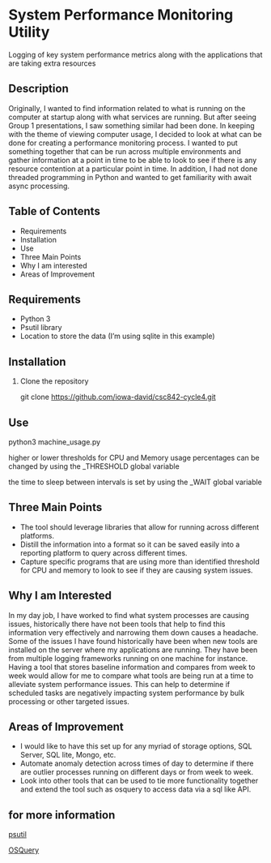 # System Performance Monitoring Utility

Logging of key system performance metrics along with the applications that are taking extra resources

## Description

Originally, I wanted to find information related to what is running on the computer at startup along with what services are running. But after seeing Group 1 presentations, I saw something similar had been done. In keeping with the theme of viewing computer usage, I decided to look at what can be done for creating a performance monitoring process. I wanted to put something together that can be run across multiple environments and gather information at a point in time to be able to look to see if there is any resource contention at a particular point in time. In addition, I had not done threaded programming in Python and wanted to get familiarity with await async processing.


## Table of Contents

  - Requirements
  - Installation
  - Use
  - Three Main Points
  - Why I am interested
  - Areas of Improvement

## Requirements
- Python 3
- Psutil  library
- Location to store the data (I’m using sqlite in this example)


## Installation

1. Clone the repository

   git clone https://github.com/iowa-david/csc842-cycle4.git


          

## Use

  python3 machine_usage.py

  higher or lower thresholds for CPU and Memory usage percentages can be changed by using the _THRESHOLD global variable

  the time to sleep between intervals is set by using the _WAIT global variable


## Three Main Points
  - The tool should leverage libraries that allow for running across different platforms.
  - Distill the information into a format so it can be saved easily into a reporting platform to query across different times.
  - Capture specific programs that are using more than identified threshold for CPU and memory to look to see if they are causing system issues.

## Why I am Interested
In my day job, I have worked to find what system processes are causing issues, historically there have not been tools that help to find this information very effectively and narrowing them down causes a headache. Some of the issues I have found historically have been when new tools are installed on the server where my applications are running. They have been from multiple logging frameworks running on one machine for instance. Having a tool that stores baseline information and compares from week to week would allow for me to compare what tools are being run at a time to alleviate system performance issues. This can help to determine if scheduled tasks are negatively impacting system performance by bulk processing or other targeted issues.

## Areas of Improvement

- I would like to have this set up for any myriad of storage options, SQL Server, SQL lite, Mongo, etc.
- Automate anomaly detection across times of day to determine if there are outlier processes running on different days or from week to week.
- Look into other tools that can be used to tie more functionality together and extend the tool such as osquery to access data via a sql like API.

## for more information
[psutil](https://github.com/giampaolo/psutil)

[OSQuery](https://github.com/giampaolo/psutil](https://github.com/osquery/osquery?tab=readme-ov-file))

